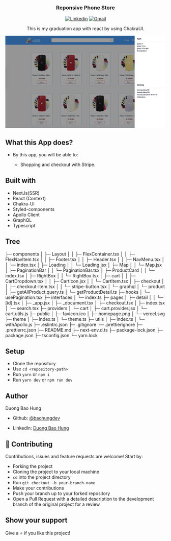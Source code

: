 <h3 align="center">Reponsive Phone Store</h3>

<div align="center">

[![Linkedin](https://img.shields.io/badge/-LinkedIn-blue?style=flat&logo=Linkedin&logoColor=white)](https://www.linkedin.com/in/hung-duong-7382741a7/)
[![Gmail](https://img.shields.io/badge/-Gmail-c14438?style=flat&logo=Gmail&logoColor=white)](mailto:baohungdev@icloud.com)

</div>
<p align="center">This is my graduation app with react by using ChakraUI.</p>

![Screen shot](/public/homepage.png)

## What this App does?

- By this app, you will be able to:

  - Shopping and checkout with Stripe.

## Built with

- NextJs(SSR)
- React (Context)
- Chakra-UI
- Styled-components
- Apollo Client
- GraphQL
- Typescript

## Tree

├─ components
│  ├─ Layout
│  │  ├─ FlexContainer.tsx
│  │  ├─ FlexNavItem.tsx
│  │  ├─ Footer.tsx
│  │  ├─ Header.tsx
│  │  ├─ NavMenu.tsx
│  │  └─ index.tsx
│  ├─ Loading
│  │  └─ Loading.jsx
│  ├─ Map
│  │  └─ Map.jsx
│  ├─ PaginationBar
│  │  └─ PaginationBar.tsx
│  ├─ ProductCard
│  │  └─ index.tsx
│  ├─ RightBox
│  │  └─ RightBox.tsx
│  ├─ cart
│  │  ├─ CartDropdown.tsx
│  │  ├─ CartIcon.jsx
│  │  └─ CartItem.tsx
│  ├─ checkout
│  │  ├─ checkout-item.tsx
│  │  └─ stripe-button.tsx
│  └─ graphql
│     └─ product
│        ├─ getAllProduct.query.ts
│        └─ getProductDetail.ts
├─ hooks
│  └─ usePagination.tsx
├─ interfaces
│  └─ index.ts
├─ pages
│  ├─ detail
│  │  └─ [id].tsx
│  ├─ _app.jsx
│  ├─ _document.tsx
│  ├─ checkout.tsx
│  ├─ index.tsx
│  └─ search.tsx
├─ providers
│  └─ cart
│     ├─ cart.provider.jsx
│     └─ cart.utils.js
├─ public
│  ├─ favicon.ico
│  ├─ homepage.png
│  └─ vercel.svg
├─ theme
│  ├─ index.ts
│  └─ theme.ts
├─ utils
│  ├─ index.ts
│  └─ withApollo.js
├─ .eslintrc.json
├─ .gitignore
├─ .prettierignore
├─ .prettierrc.json
├─ README.md
├─ next-env.d.ts
├─ package-lock.json
├─ package.json
├─ tsconfig.json
└─ yarn.lock


## Setup

- Clone the repository
- Use `cd <repository-path>`
- Run `yarn` or `npm i`
- Run `yarn dev` or `npm run dev`

## Author

Duong Bao Hung

- Github: [@baohungdev](https://github.com/baohungdev)

- LinkedIn: [Duong Bao Hung](https://www.linkedin.com/in/hung-duong-7382741a7/)

## 🤝 Contributing

Contributions, issues and feature requests are welcome! Start by:

- Forking the project
- Cloning the project to your local machine
- `cd` into the project directory
- Run `git checkout -b your-branch-name`
- Make your contributions
- Push your branch up to your forked repository
- Open a Pull Request with a detailed description to the development branch of the original project for a review

## Show your support

Give a ⭐️ if you like this project!
